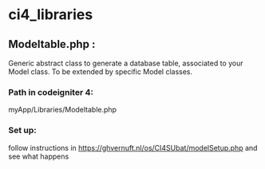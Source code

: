 # ci4_libraries
## Modeltable.php : 
Generic abstract class to generate a database table, associated to your Model class. To be extended by specific Model classes.
### Path in codeigniter 4: 
myApp/Libraries/Modeltable.php
### Set up: 
follow instructions in https://ghvernuft.nl/os/CI4SUbat/modelSetup.php and see what happens
